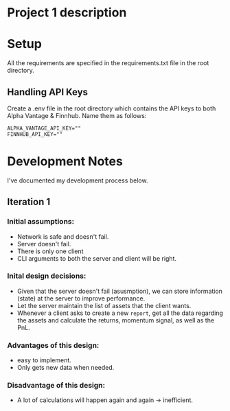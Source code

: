 # Project 1 description

# Setup

All the requirements are specified in the requirements.txt file in the root directory.

## Handling API Keys
Create a .env file in the root directory which contains the API keys to both Alpha Vantage 
& Finnhub. Name them as follows:
```
ALPHA_VANTAGE_API_KEY=""
FINNHUB_API_KEY=""
```

# Development Notes
I've documented my development process below. 

## Iteration 1

### Initial assumptions:
* Network is safe and doesn't fail.
* Server doesn't fail.
* There is only one client
* CLI arguments to both the server and client will be right.

### Inital design decisions:
* Given that the server doesn't fail (asusmption), we can store information (state) at the server
  to improve performance.
* Let the server maintain the list of assets that the client wants.
* Whenever a client asks to create a new `report`, get all the data regarding the assets
  and calculate the returns, momentum signal, as well as the PnL.

### Advantages of this design:
* easy to implement.
* Only gets new data when needed.

### Disadvantage of this design:
* A lot of calculations will happen again and again -> inefficient.
